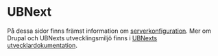 # UBNext

På dessa sidor finns främst information om [serverkonfiguration](ubnext/server/konfiguration.md).
Mer om Drupal och UBNexts utvecklingsmiljö finns i [UBNexts utvecklardokumentation](https://www.gitbook.com/book/gub/ubnext-docs-dev/details).
